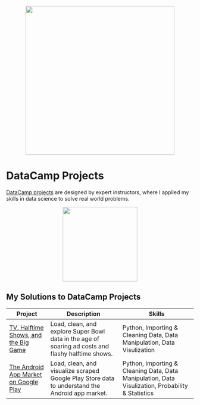 <p align="center"> 
<img src="https://cdn.datacamp.com/main-app/assets/brand/logos/DataCamp_Horizontal_RGB-d196011f63ebda76dc5c9772425cf9541b8639af842d5e5476ef10f2460ed1e4.png" width="400">
</p>

# DataCamp Projects
[DataCamp projects](https://learn.datacamp.com/projects) are designed by expert instructors, where I applied my skills in data science to solve real world problems. 
</p>
<p align="center">
<img src="https://cdn.datacamp.com/main-app/assets/projects/projects-illustration-fb3e253ea0527cd53aafbd5ed1c4570a5c818c8deba9d0cedceb095bf64cb3fa.svg" width="200">
</p>

## My Solutions to DataCamp Projects
| Project | Description | Skills |
| --- | --- | --- |
| [TV, Halftime Shows, and the Big Game](https://github.com/yuchiehkuo/DataCamp-Projects/blob/master/TV%2C%20Halftime%20Shows%2C%20and%20the%20Big%20Game/notebook.ipynb) | Load, clean, and explore Super Bowl data in the age of soaring ad costs and flashy halftime shows. | Python, Importing & Cleaning Data, Data Manipulation, Data Visulization |
| [The Android App Market on Google Play](https://github.com/yuchiehkuo/DataCamp-Projects/blob/master/The%20Android%20App%20Market%20on%20Google%20Play/notebook.ipynb) | Load, clean, and visualize scraped Google Play Store data to understand the Android app market. | Python, Importing & Cleaning Data, Data Manipulation, Data Visulization, Probability & Statistics |

